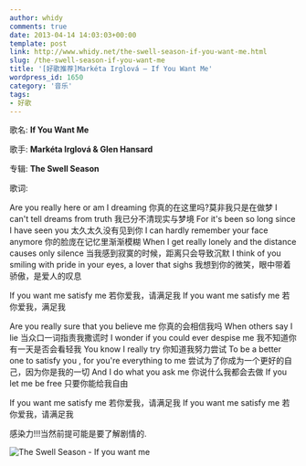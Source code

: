 ```yaml
---
author: whidy
comments: true
date: 2013-04-14 14:03:03+00:00
template: post
link: http://www.whidy.net/the-swell-season-if-you-want-me.html
slug: /the-swell-season-if-you-want-me
title: '[好歌推荐]Markéta Irglová – If You Want Me'
wordpress_id: 1650
category: '音乐'
tags:
- 好歌
---
```


歌名: **If You Want Me**

歌手: **Markéta Irglová & Glen Hansard**

专辑: **The Swell Season**

歌词:

Are you really here or am I dreaming
你真的在这里吗?莫非我只是在做梦
I can't tell dreams from truth
我已分不清现实与梦境
For it's been so long since I have seen you
太久太久没有见到你
I can hardly remember your face anymore
你的脸庞在记忆里渐渐模糊
When I get really lonely and the distance causes only silence
当我感到寂寞的时候，距离只会导致沉默
I think of you smiling with pride in your eyes, a lover that sighs
我想到你的微笑，眼中带着骄傲，是爱人的叹息

<!-- more -->

If you want me satisfy me
若你爱我，请满足我
If you want me satisfy me
若你爱我，满足我

Are you really sure that you believe me
你真的会相信我吗
When others say I lie
当众口一词指责我撒谎时
I wonder if you could ever despise me
我不知道你有一天是否会看轻我
You know I really try
你知道我努力尝试
To be a better one to satisfy you , for you're everything to me
尝试为了你成为一个更好的自己，因为你是我的一切
And I do what you ask me
你说什么我都会去做
If you let me be free
只要你能给我自由

If you want me satisfy me
若你爱我，请满足我
If you want me satisfy me
若你爱我，请满足我

感染力!!!当然前提可能是要了解剧情的.

![The Swell Season - If you want me](http://www.whidy.net/wp-content/uploads/2013/04/once-cover-400x400.jpg)


